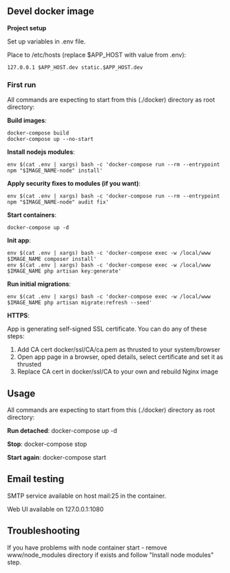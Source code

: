 ## Devel docker image

**Project setup**

Set up variables in .env file. 

Place to /etc/hosts (replace $APP_HOST with value from .env): 
```
127.0.0.1 $APP_HOST.dev static.$APP_HOST.dev
```

### First run
All commands are expecting to start from this (./docker) directory as root directory:

**Build images**: 
```
docker-compose build
docker-compose up --no-start
```

**Install nodejs modules**: 
```
env $(cat .env | xargs) bash -c 'docker-compose run --rm --entrypoint npm "$IMAGE_NAME-node" install'
```

**Apply security fixes to modules (if you want)**: 
```
env $(cat .env | xargs) bash -c 'docker-compose run --rm --entrypoint npm "$IMAGE_NAME-node" audit fix'
```

**Start containers**:
```
docker-compose up -d
```

**Init app**:
```
env $(cat .env | xargs) bash -c 'docker-compose exec -w /local/www $IMAGE_NAME composer install'
env $(cat .env | xargs) bash -c 'docker-compose exec -w /local/www $IMAGE_NAME php artisan key:generate'
```

**Run initial migrations**: 
```
env $(cat .env | xargs) bash -c 'docker-compose exec -w /local/www $IMAGE_NAME php artisan migrate:refresh --seed'
```

**HTTPS**:

App is generating self-signed SSL certificate. You can do any of these steps:
1. Add CA cert docker/ssl/CA/ca.pem as thrusted to your system/browser
2. Open app page in a browser, oped details, select certificate and set it as thrusted
3. Replace CA cert in docker/ssl/CA to your own and rebuild Nginx image

## Usage
All commands are expecting to start from this (./docker) directory as root directory:

**Run detached**: docker-compose up -d

**Stop**: docker-compose stop

**Start again**: docker-compose start

## Email testing
SMTP service available on host mail:25 in the container.

Web UI available on 127.0.0.1:1080

## Troubleshooting

If you have problems with node container start - remove www/node_modules directory if exists and follow "Install node modules" step.